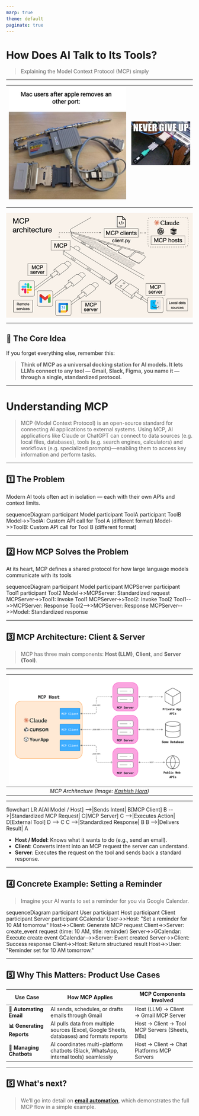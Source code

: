 ```yaml
---
marp: true
theme: default
paginate: true
---
```

<script type="module">
  import mermaid from 'https://cdn.jsdelivr.net/npm/mermaid@10/dist/mermaid.esm.min.mjs';
  mermaid.initialize({ startOnLoad: true });
</script>


<style>
p > img { 
    display: block;           /* 🟨 Makes the image take its own line */
    margin-left: auto;        /* 🟨 Push image to center horizontally */
    margin-right: auto;       /* 🟨 Push image to center horizontally */
}
.mermaid {
    display: flex;              /* 🟨 Enable flexbox */
    justify-content: center;    /* 🟨 Center horizontally */
    align-items: center;        /* 🟨 Center vertically (optional) */
}
</style>


# How Does AI Talk to Its Tools?

> Explaining the Model Context Protocol (MCP) simply

---

| ![image-1](image-1.png) | ![image-3](image-3.png) |
|-------------------------|-------------------------|

---

![alt text](image.png)

---

## 🎯 The Core Idea
If you forget everything else, remember this:

> **Think of MCP as a universal docking station for AI models. It lets LLMs connect to any tool — Gmail, Slack, Figma, you name it — through a single, standardized protocol.**

---

# Understanding MCP

> MCP (Model Context Protocol) is an open-source standard for connecting AI applications to external systems. Using MCP, AI applications like Claude or ChatGPT can connect to data sources (e.g. local files, databases), tools (e.g. search engines, calculators) and workflows (e.g. specialized prompts)—enabling them to access key information and perform tasks.

---

## 1️⃣ The Problem
Modern AI tools often act in isolation — each with their own APIs and context limits.  

<div class="mermaid">
sequenceDiagram
    participant Model
    participant ToolA
    participant ToolB
    Model->>ToolA: Custom API call for Tool A (different format)
    Model->>ToolB: Custom API call for Tool B (different format)
</div>

---

## 2️⃣ How MCP Solves the Problem

At its heart, MCP defines a shared protocol for how large language models communicate with its tools

<div class="mermaid">
sequenceDiagram
    participant Model
    participant MCPServer
    participant Tool1
    participant Tool2
    Model->>MCPServer: Standardized request
    MCPServer->>Tool1: Invoke Tool1
    MCPServer->>Tool2: Invoke Tool2
    Tool1-->>MCPServer: Response
    Tool2-->>MCPServer: Response
    MCPServer-->>Model: Standardized response
</div>

---

## 3️⃣ MCP Architecture: Client & Server

> MCP has three main components: **Host (LLM)**, **Client**, and **Server (Tool)**.  

---

| ![MCP Architecture](image-5.png)| 
|:--:| 
| *MCP Architecture (Image: [Kashish Hora](https://mcpcat.io/blog/mcp-server-client-host/))* |

---

<div class="mermaid">
flowchart LR
    A[AI Model / Host] -->|Sends Intent| B[MCP Client]
    B -->|Standardized MCP Request| C[MCP Server]
    C -->|Executes Action| D[External Tool]
    D --> C
    C -->|Standardized Response| B
    B -->|Delivers Result| A
</div>

- **Host / Model**: Knows what it wants to do (e.g., send an email).  
- **Client**: Converts intent into an MCP request the server can understand.  
- **Server**: Executes the request on the tool and sends back a standard response.  

---

## 4️⃣ Concrete Example: Setting a Reminder

> Imagine your AI wants to set a reminder for you via Google Calendar.

<div class="mermaid">
sequenceDiagram
    participant User
    participant Host
    participant Client
    participant Server
    participant GCalendar
    User->>Host: "Set a reminder for 10 AM tomorrow"
    Host->>Client: Generate MCP request
    Client->>Server: create_event request (time: 10 AM, title: reminder)
    Server->>GCalendar: Execute create event
    GCalendar-->>Server: Event created
    Server->>Client: Success response
    Client->>Host: Return structured result
    Host->>User: "Reminder set for 10 AM tomorrow."
</div>

---

## 5️⃣ Why This Matters: Product Use Cases


| Use Case | How MCP Applies | MCP Components Involved |
|----------|----------------|------------------------|
| **📩 Automating Email** | AI sends, schedules, or drafts emails through Gmail | Host (LLM) → Client → Gmail MCP Server |
| **📊 Generating Reports** | AI pulls data from multiple sources (Excel, Google Sheets, databases) and formats reports | Host → Client → Tool MCP Servers (Sheets, DBs) |
| **💬 Managing Chatbots** | AI coordinates multi-platform chatbots (Slack, WhatsApp, internal tools) seamlessly | Host → Client → Chat Platforms MCP Servers |

---

## 5️⃣ What's next?

> We’ll go into detail on [**email automation**](example), which demonstrates the full MCP flow in a simple example.
